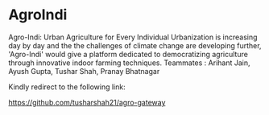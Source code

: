 # AgroIndi
Agro-Indi: Urban Agriculture for Every Individual  Urbanization is increasing day by day and the the challenges of climate change are developing further, 'Agro-Indi' would give a platform dedicated to democratizing agriculture through innovative indoor farming techniques.
Teammates : Arihant Jain, Ayush Gupta, Tushar Shah, Pranay Bhatnagar

Kindly redirect to the following link:

https://github.com/tusharshah21/agro-gateway
